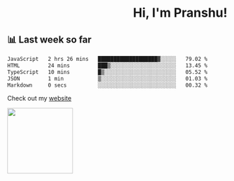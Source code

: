 <div align="right" >
   
   <H1>Hi, I'm Pranshu!</H1>

</div>

## 📊 Last week so far
<!--START_SECTION:waka-->

```txt
JavaScript   2 hrs 26 mins   ███████████████████▓░░░░░   79.02 %
HTML         24 mins         ███▒░░░░░░░░░░░░░░░░░░░░░   13.45 %
TypeScript   10 mins         █▒░░░░░░░░░░░░░░░░░░░░░░░   05.52 %
JSON         1 min           ▒░░░░░░░░░░░░░░░░░░░░░░░░   01.03 %
Markdown     0 secs          ░░░░░░░░░░░░░░░░░░░░░░░░░   00.32 %
```

<!--END_SECTION:waka-->

Check out my [website](https://pranshu05.vercel.app)

<img align="left" width="150" src="https://user-images.githubusercontent.com/70943732/209951571-93b7afe5-f523-4683-b725-5d94b287e94e.png">

